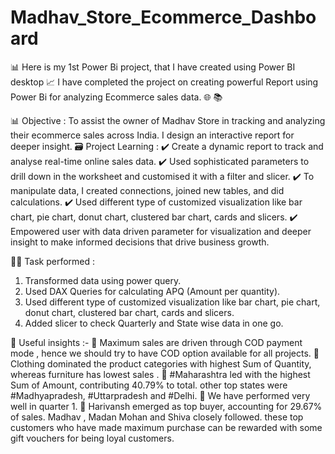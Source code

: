 # Madhav_Store_Ecommerce_Dashboard
📊 Here is my 1st Power Bi project, that I have created using Power BI desktop  📈
I have completed the project on creating powerful Report using Power Bi for analyzing Ecommerce sales data. 🌐 📚

📊 Objective : To assist the owner of Madhav Store in tracking and analyzing their ecommerce sales across India. I design an interactive report for deeper insight.
🗃 Project Learning :
✔ Create a dynamic report to track and analyse real-time online sales data.
✔ Used sophisticated parameters to drill down in the worksheet and customised it with a filter and slicer.
✔ To manipulate data, I created connections, joined new tables, and did calculations.
✔ Used different type of customized visualization like bar chart, pie chart, donut chart, clustered bar chart, cards and slicers.
✔ Empowered user with data driven parameter for visualization and deeper insight to make informed decisions that drive business growth.

👩‍💻 Task performed :
1. Transformed data using power query.
2. Used DAX Queries for calculating APQ (Amount per quantity).
3. Used different type of customized visualization like bar chart, pie chart, donut chart, clustered bar chart, cards and slicers.
4. Added slicer to check Quarterly and State wise data in one go.

🔰 Useful insights :-
🏹 Maximum sales are driven through COD payment mode , hence we should try to have COD option available for all projects.
🏹 Clothing dominated the product categories with highest Sum of Quantity, whereas furniture has lowest sales .
🏹 #Maharashtra led with the highest Sum of Amount, contributing 40.79% to total. other top states were #Madhyapradesh, #Uttarpradesh and #Delhi.
🏹 We have performed very well in quarter 1.
🏹 Harivansh emerged as top buyer, accounting for 29.67% of sales. Madhav , Madan Mohan and Shiva closely followed. these top customers who have made maximum purchase can be rewarded with some gift vouchers for being loyal customers.


